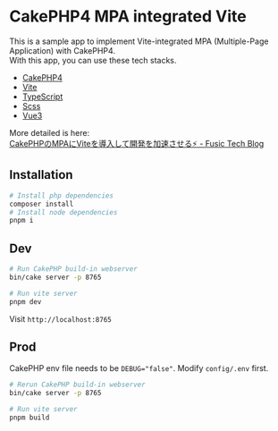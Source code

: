 # CakePHP4 MPA integrated Vite

This is a sample app to implement Vite-integrated MPA (Multiple-Page Application) with CakePHP4.<br>
With this app, you can use these tech stacks.

- [CakePHP4](https://book.cakephp.org/4/en/index.html)
- [Vite](https://ja.vitejs.dev/)
- [TypeScript](https://www.typescriptlang.org/)
- [Scss](https://sass-lang.com/)
- [Vue3](https://vuejs.org/)

More detailed is here:<br>
[CakePHPのMPAにViteを導入して開発を加速させる⚡️ - Fusic Tech Blog](https://tech.fusic.co.jp/posts/2022-03-03-cakephp-vite-mpa/)

## Installation

```bash
# Install php dependencies
composer install
# Install node dependencies
pnpm i
```

## Dev

```bash
# Run CakePHP build-in webserver
bin/cake server -p 8765

# Run vite server
pnpm dev
```

Visit `http://localhost:8765`

## Prod

CakePHP env file needs to be `DEBUG="false"`. Modify `config/.env` first.

```bash
# Rerun CakePHP build-in webserver
bin/cake server -p 8765

# Run vite server
pnpm build
```
